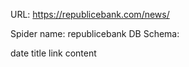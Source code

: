 URL: https://republicebank.com/news/

Spider name: republicebank
DB Schema:

date
title
link
content
